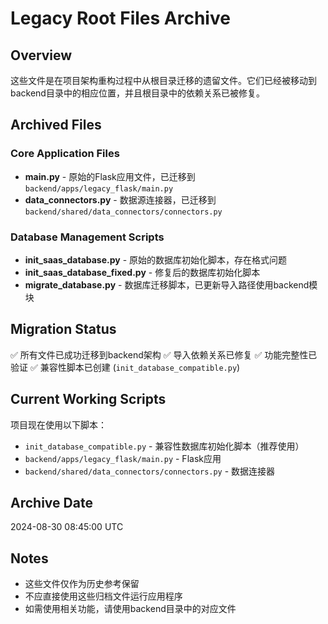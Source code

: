 # Legacy Root Files Archive

## Overview
这些文件是在项目架构重构过程中从根目录迁移的遗留文件。它们已经被移动到backend目录中的相应位置，并且根目录中的依赖关系已被修复。

## Archived Files

### Core Application Files
- **main.py** - 原始的Flask应用文件，已迁移到 `backend/apps/legacy_flask/main.py`
- **data_connectors.py** - 数据源连接器，已迁移到 `backend/shared/data_connectors/connectors.py`

### Database Management Scripts
- **init_saas_database.py** - 原始的数据库初始化脚本，存在格式问题
- **init_saas_database_fixed.py** - 修复后的数据库初始化脚本
- **migrate_database.py** - 数据库迁移脚本，已更新导入路径使用backend模块

## Migration Status
✅ 所有文件已成功迁移到backend架构
✅ 导入依赖关系已修复
✅ 功能完整性已验证
✅ 兼容性脚本已创建 (`init_database_compatible.py`)

## Current Working Scripts
项目现在使用以下脚本：
- `init_database_compatible.py` - 兼容性数据库初始化脚本（推荐使用）
- `backend/apps/legacy_flask/main.py` - Flask应用
- `backend/shared/data_connectors/connectors.py` - 数据连接器

## Archive Date
2024-08-30 08:45:00 UTC

## Notes
- 这些文件仅作为历史参考保留
- 不应直接使用这些归档文件运行应用程序
- 如需使用相关功能，请使用backend目录中的对应文件